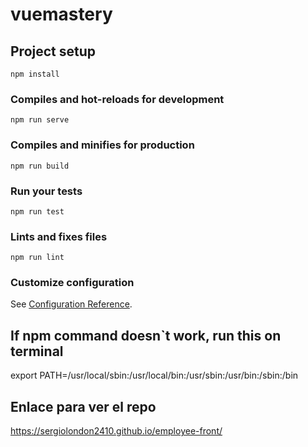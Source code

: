 # vuemastery

## Project setup
```
npm install
```

### Compiles and hot-reloads for development
```
npm run serve
```

### Compiles and minifies for production
```
npm run build
```

### Run your tests
```
npm run test
```

### Lints and fixes files
```
npm run lint
```

### Customize configuration
See [Configuration Reference](https://cli.vuejs.org/config/).

## If npm command doesn`t work, run this on terminal
export PATH=/usr/local/sbin:/usr/local/bin:/usr/sbin:/usr/bin:/sbin:/bin

## Enlace para ver el repo
https://sergiolondon2410.github.io/employee-front/
